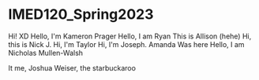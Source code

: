 # IMED120_Spring2023
Hi! XD
Hello, I'm Kameron Prager
Hello, I am Ryan
This is Allison (hehe)
Hi, this is Nick J.
Hi, I'm Taylor
Hi, I'm Joseph. 
Amanda Was here
Hello, I am Nicholas Mullen-Walsh






It me, Joshua Weiser, the starbuckaroo
